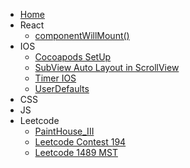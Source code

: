* [Home](/)
* React
    * [componentWillMount()](/react/componentWillMount.md)
* IOS
    * [Cocoapods SetUp](/ios/cocoapods_setUp.md)
    * [SubView Auto Layout in ScrollView](/ios/scrollViw_subView.md)
    * [Timer IOS](/ios/Timer.md)
    * [UserDefaults](/ios/userdefaults.md)
* CSS
* JS
* Leetcode
    * [PaintHouse_III](/leetcode/PaintHouse_III.md)
    * [Leetcode Contest 194](/leetcode/Contest194.md)
    * [Leetcode 1489 MST](/leetcode/mst.md)